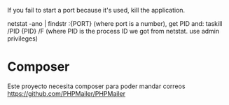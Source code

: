 If you fail to start a port because it's used, kill the application.

netstat -ano | findstr :{PORT}   (where port is a number), get PID and:
taskill /PID {PID} /F   (where PID is the process ID we got from netstat. use admin privileges)


# Composer
Este proyecto necesita composer para poder mandar correos
https://github.com/PHPMailer/PHPMailer